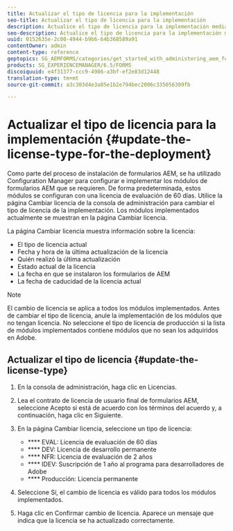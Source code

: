 ```yaml
---
title: Actualizar el tipo de licencia para la implementación
seo-title: Actualizar el tipo de licencia para la implementación
description: Actualice el tipo de licencia para la implementación mediante la página Cambiar licencia de la consola de administración.
seo-description: Actualice el tipo de licencia para la implementación mediante la página Cambiar licencia de la consola de administración.
uuid: 0152635e-2c00-4944-b9b6-64b368589a91
contentOwner: admin
content-type: reference
geptopics: SG_AEMFORMS/categories/get_started_with_administering_aem_forms_on_jee
products: SG_EXPERIENCEMANAGER/6.5/FORMS
discoiquuid: e4f31377-ccc9-4986-a3bf-ef2e83d12448
translation-type: tm+mt
source-git-commit: a3c303d4e3a85e1b2e794bec2006c335056309fb

---
```



# Actualizar el tipo de licencia para la implementación {#update-the-license-type-for-the-deployment}

Como parte del proceso de instalación de formularios AEM, se ha utilizado Configuration Manager para configurar e implementar los módulos de formularios AEM que se requieren. De forma predeterminada, estos módulos se configuran con una licencia de evaluación de 60 días. Utilice la página Cambiar licencia de la consola de administración para cambiar el tipo de licencia de la implementación. Los módulos implementados actualmente se muestran en la página Cambiar licencia.

La página Cambiar licencia muestra información sobre la licencia:

* El tipo de licencia actual
* Fecha y hora de la última actualización de la licencia
* Quién realizó la última actualización
* Estado actual de la licencia
* La fecha en que se instalaron los formularios de AEM
* La fecha de caducidad de la licencia actual

>[!NOTE]
>
>El cambio de licencia se aplica a todos los módulos implementados. Antes de cambiar el tipo de licencia, anule la implementación de los módulos que no tengan licencia. No seleccione el tipo de licencia de producción si la lista de módulos implementados contiene módulos que no sean los adquiridos en Adobe.

## Actualizar el tipo de licencia {#update-the-license-type}

1. En la consola de administración, haga clic en Licencias.
1. Lea el contrato de licencia de usuario final de formularios AEM, seleccione Acepto si está de acuerdo con los términos del acuerdo y, a continuación, haga clic en Siguiente.
1. En la página Cambiar licencia, seleccione un tipo de licencia:

   * **** EVAL: Licencia de evaluación de 60 días
   * **** DEV: Licencia de desarrollo permanente
   * **** NFR: Licencia de evaluación de 2 años
   * **** IDEV: Suscripción de 1 año al programa para desarrolladores de Adobe
   * **** Producción: Licencia permanente

1. Seleccione Sí, el cambio de licencia es válido para todos los módulos implementados.
1. Haga clic en Confirmar cambio de licencia. Aparece un mensaje que indica que la licencia se ha actualizado correctamente.

